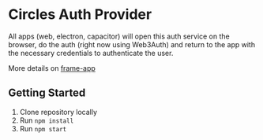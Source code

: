 # Circles Auth Provider

All apps (web, electron, capacitor) will open this auth service on the browser, do the auth (right now using Web3Auth) and return to the app with the necessary credentials to authenticate the user.

More details on [frame-app](https://github.com/circlesland/frame-app)

## Getting Started

1. Clone repository locally
2. Run `npm install`
3. Run `npm start`